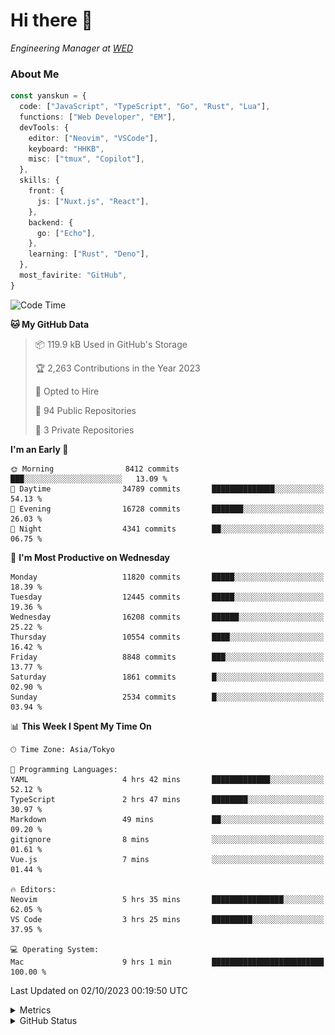 # Hi there&nbsp;:wave:

<!-- ![Alt text](https://spotify-recently-played-readme.vercel.app/api?user=31kynbuubkiu3r4qh4hjuaglhfay) -->

_Engineering Manager at [WED](https://github.com/wedinc)_

### About Me

```ts
const yanskun = {
  code: ["JavaScript", "TypeScript", "Go", "Rust", "Lua"],
  functions: ["Web Developer", "EM"],
  devTools: {
    editor: ["Neovim", "VSCode"],
    keyboard: "HHKB",
    misc: ["tmux", "Copilot"],
  },
  skills: {
    front: {
      js: ["Nuxt.js", "React"],
    },
    backend: {
      go: ["Echo"],
    },
    learning: ["Rust", "Deno"],
  },
  most_favirite: "GitHub",
}
```

<!--START_SECTION:waka-->
![Code Time](http://img.shields.io/badge/Code%20Time-495%20hrs%208%20mins-blue)

**🐱 My GitHub Data** 

> 📦 119.9 kB Used in GitHub's Storage 
 > 
> 🏆 2,263 Contributions in the Year 2023
 > 
> 💼 Opted to Hire
 > 
> 📜 94 Public Repositories 
 > 
> 🔑 3 Private Repositories 
 > 
**I'm an Early 🐤** 

```text
🌞 Morning                8412 commits        ███░░░░░░░░░░░░░░░░░░░░░░   13.09 % 
🌆 Daytime                34789 commits       ██████████████░░░░░░░░░░░   54.13 % 
🌃 Evening                16728 commits       ███████░░░░░░░░░░░░░░░░░░   26.03 % 
🌙 Night                  4341 commits        ██░░░░░░░░░░░░░░░░░░░░░░░   06.75 % 
```
📅 **I'm Most Productive on Wednesday** 

```text
Monday                   11820 commits       █████░░░░░░░░░░░░░░░░░░░░   18.39 % 
Tuesday                  12445 commits       █████░░░░░░░░░░░░░░░░░░░░   19.36 % 
Wednesday                16208 commits       ██████░░░░░░░░░░░░░░░░░░░   25.22 % 
Thursday                 10554 commits       ████░░░░░░░░░░░░░░░░░░░░░   16.42 % 
Friday                   8848 commits        ███░░░░░░░░░░░░░░░░░░░░░░   13.77 % 
Saturday                 1861 commits        █░░░░░░░░░░░░░░░░░░░░░░░░   02.90 % 
Sunday                   2534 commits        █░░░░░░░░░░░░░░░░░░░░░░░░   03.94 % 
```


📊 **This Week I Spent My Time On** 

```text
🕑︎ Time Zone: Asia/Tokyo

💬 Programming Languages: 
YAML                     4 hrs 42 mins       █████████████░░░░░░░░░░░░   52.12 % 
TypeScript               2 hrs 47 mins       ████████░░░░░░░░░░░░░░░░░   30.97 % 
Markdown                 49 mins             ██░░░░░░░░░░░░░░░░░░░░░░░   09.20 % 
gitignore                8 mins              ░░░░░░░░░░░░░░░░░░░░░░░░░   01.61 % 
Vue.js                   7 mins              ░░░░░░░░░░░░░░░░░░░░░░░░░   01.44 % 

🔥 Editors: 
Neovim                   5 hrs 35 mins       ████████████████░░░░░░░░░   62.05 % 
VS Code                  3 hrs 25 mins       █████████░░░░░░░░░░░░░░░░   37.95 % 

💻 Operating System: 
Mac                      9 hrs 1 min         █████████████████████████   100.00 % 
```


 Last Updated on 02/10/2023 00:19:50 UTC
<!--END_SECTION:waka-->

<details>
  <summary>Metrics</summary>
  <img src="https://github.com/yanskun/yanskun/blob/main/github-metrics.svg" alt="Metrics">
</details>

<details>
  <summary>GitHub Status</summary>
  <picture>
    <source media="(prefers-color-scheme: dark)" srcset="https://raw.githubusercontent.com/yanskun/yanskun/master/profile-summary-card-output/nord_dark/0-profile-details.svg">
   <img src="https://raw.githubusercontent.com/yanskun/yanskun/master/profile-summary-card-output/default/0-profile-details.svg">
  </picture>
  <br>
  <picture>
    <source media="(prefers-color-scheme: dark)" srcset="https://raw.githubusercontent.com/yanskun/yanskun/master/profile-summary-card-output/nord_dark/1-repos-per-language.svg">
   <img src="https://raw.githubusercontent.com/yanskun/yanskun/master/profile-summary-card-output/default/1-repos-per-language.svg">
  </picture>
  <picture>
    <source media="(prefers-color-scheme: dark)" srcset="https://raw.githubusercontent.com/yanskun/yanskun/master/profile-summary-card-output/nord_dark/2-most-commit-language.svg">
   <img src="https://raw.githubusercontent.com/yanskun/yanskun/master/profile-summary-card-output/default/2-most-commit-language.svg">
  </picture>
  <br>
  <picture>
    <source media="(prefers-color-scheme: dark)" srcset="https://raw.githubusercontent.com/yanskun/yanskun/master/profile-summary-card-output/nord_dark/3-stats.svg">
   <img src="https://raw.githubusercontent.com/yanskun/yanskun/master/profile-summary-card-output/default/3-stats.svg">
  </picture>
  <picture>
    <source media="(prefers-color-scheme: dark)" srcset="https://raw.githubusercontent.com/yanskun/yanskun/master/profile-summary-card-output/nord_dark/4-productive-time.svg">
   <img src="https://raw.githubusercontent.com/yanskun/yanskun/master/profile-summary-card-output/default/4-productive-time.svg">
  </picture>
</details>
